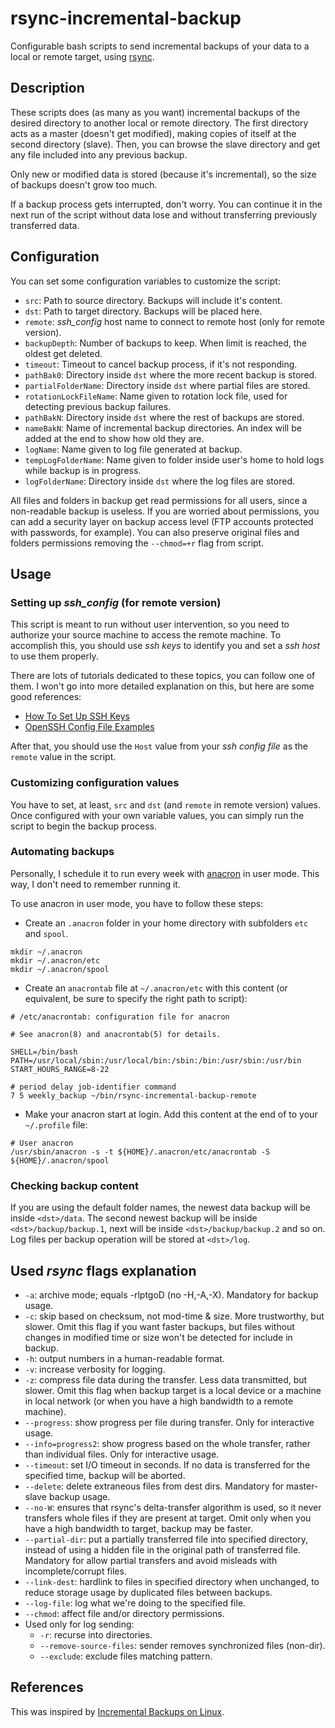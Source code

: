 # rsync-incremental-backup

Configurable bash scripts to send incremental backups of your data to a local or remote target, using [rsync](https://download.samba.org/pub/rsync/rsync.html).


## Description

These scripts does (as many as you want) incremental backups of the desired directory to another local or remote directory. The first directory acts as a master (doesn't get modified), making copies of itself at the second directory (slave). Then, you can browse the slave directory and get any file included into any previous backup.

Only new or modified data is stored (because it's incremental), so the size of backups doesn't grow too much.

If a backup process gets interrupted, don't worry. You can continue it in the next run of the script without data lose and without transferring previously transferred data.


## Configuration

You can set some configuration variables to customize the script:

* `src`: Path to source directory. Backups will include it's content.
* `dst`: Path to target directory. Backups will be placed here.
* `remote`: *ssh_config* host name to connect to remote host (only for remote version).
* `backupDepth`: Number of backups to keep. When limit is reached, the oldest get deleted.
* `timeout`: Timeout to cancel backup process, if it's not responding.
* `pathBak0`: Directory inside `dst` where the more recent backup is stored.
* `partialFolderName`: Directory inside `dst` where partial files are stored.
* `rotationLockFileName`: Name given to rotation lock file, used for detecting previous backup failures.
* `pathBakN`: Directory inside `dst` where the rest of backups are stored.
* `nameBakN`: Name of incremental backup directories. An index will be added at the end to show how old they are.
* `logName`: Name given to log file generated at backup.
* `tempLogFolderName`: Name given to folder inside user's home to hold logs while backup is in progress.
* `logFolderName`: Directory inside `dst` where the log files are stored.

All files and folders in backup get read permissions for all users, since a non-readable backup is useless.
If you are worried about permissions, you can add a security layer on backup access level (FTP accounts protected with passwords, for example).
You can also preserve original files and folders permissions removing the `--chmod=+r` flag from script.


## Usage

### Setting up *ssh_config* (for remote version)

This script is meant to run without user intervention, so you need to authorize your source machine to access the remote machine.
To accomplish this, you should use *ssh keys* to identify you and set a *ssh host* to use them properly.

There are lots of tutorials dedicated to these topics, you can follow one of them.
I won't go into more detailed explanation on this, but here are some good references:

* [How To Set Up SSH Keys](https://www.digitalocean.com/community/tutorials/how-to-set-up-ssh-keys--2)
* [OpenSSH Config File Examples](https://www.cyberciti.biz/faq/create-ssh-config-file-on-linux-unix/)

After that, you should use the `Host` value from your *ssh config file* as the `remote` value in the script.

### Customizing configuration values

You have to set, at least, `src` and `dst` (and `remote` in remote version) values.
Once configured with your own variable values, you can simply run the script to begin the backup process.

### Automating backups

Personally, I schedule it to run every week with [anacron](https://en.wikipedia.org/wiki/Anacron) in user mode. This way, I don't need to remember running it.

To use anacron in user mode, you have to follow these steps:

* Create an `.anacron` folder in your home directory with subfolders `etc` and `spool`.

```
mkdir ~/.anacron
mkdir ~/.anacron/etc
mkdir ~/.anacron/spool
```

* Create an `anacrontab` file at `~/.anacron/etc` with this content (or equivalent, be sure to specify the right path to script):

```
# /etc/anacrontab: configuration file for anacron

# See anacron(8) and anacrontab(5) for details.

SHELL=/bin/bash
PATH=/usr/local/sbin:/usr/local/bin:/sbin:/bin:/usr/sbin:/usr/bin
START_HOURS_RANGE=8-22

# period delay job-identifier command
7 5 weekly_backup ~/bin/rsync-incremental-backup-remote
```

* Make your anacron start at login. Add this content at the end of to your `~/.profile` file:

```
# User anacron
/usr/sbin/anacron -s -t ${HOME}/.anacron/etc/anacrontab -S ${HOME}/.anacron/spool
```

### Checking backup content

If you are using the default folder names, the newest data backup will be inside `<dst>/data`.
The second newest backup will be inside `<dst>/backup/backup.1`, next will be inside `<dst>/backup/backup.2` and so on.
Log files per backup operation will be stored at `<dst>/log`.


## Used *rsync* flags explanation

* `-a`: archive mode; equals -rlptgoD (no -H,-A,-X). Mandatory for backup usage.
* `-c`: skip based on checksum, not mod-time & size. More trustworthy, but slower. Omit this flag if you want faster backups, but files without changes in modified time or size won't be detected for include in backup.
* `-h`: output numbers in a human-readable format.
* `-v`: increase verbosity for logging.
* `-z`: compress file data during the transfer. Less data transmitted, but slower. Omit this flag when backup target is a local device or a machine in local network (or when you have a high bandwidth to a remote machine).
* `--progress`: show progress per file during transfer. Only for interactive usage.
* `--info=progress2`: show progress based on the whole transfer, rather than individual files. Only for interactive usage.
* `--timeout`: set I/O timeout in seconds. If no data is transferred for the specified time, backup will be aborted.
* `--delete`: delete extraneous files from dest dirs. Mandatory for master-slave backup usage.
* `--no-W`: ensures that rsync's delta-transfer algorithm is used, so it never transfers whole files if they are present at target. Omit only when you have a high bandwidth to target, backup may be faster.
* `--partial-dir`: put a partially transferred file into specified directory, instead of using a hidden file in the original path of transferred file. Mandatory for allow partial transfers and avoid misleads with incomplete/corrupt files.
* `--link-dest`: hardlink to files in specified directory when unchanged, to reduce storage usage by duplicated files between backups.
* `--log-file`: log what we're doing to the specified file.
* `--chmod`: affect file and/or directory permissions.
* Used only for log sending:
	* `-r`: recurse into directories.
	* `--remove-source-files`: sender removes synchronized files (non-dir).
	* `--exclude`: exclude files matching pattern.


## References

This was inspired by [Incremental Backups on Linux](http://www.admin-magazine.com/Articles/Using-rsync-for-Backups).
